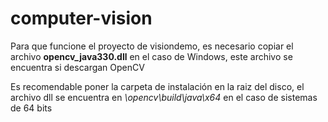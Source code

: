 # computer-vision

Para que funcione el proyecto de visiondemo, es necesario copiar el archivo **opencv_java330.dll** en el caso de Windows, este archivo se encuentra si descargan OpenCV 

Es recomendable poner la carpeta de instalación en la raiz del disco, el archivo dll se encuentra en *\opencv\build\java\x64* en el caso de sistemas de 64 bits
